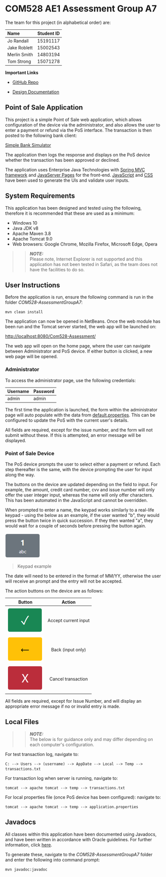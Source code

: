 # COM528 AE1 Assessment Group A7

The team for this project (in alphabetical order) are:

| Name         | Student ID    | 
| :------------- | :----------: | 
| Jo Randall | 15191117  | 
| Jake Roblett  | 15002543 |
| Merlin Smith | 14803194 |
| Tom Strong | 15071278 |

**Important Links**

- [GitHub Repo](https://github.com/TomStrong/Com528-Assessment)

- [Design Documentation](https://github.com/TomStrong/Com528-Assessment/blob/main/docs/documentation.md)

## Point of Sale Application

This project is a simple Point of Sale web application, which allows configuration of the device via the administrator, and also allows the user to enter a payment or refund via the PoS interface. The transaction is then posted to the following bank client:

[Simple Bank Simulator](http://com528bank.ukwest.cloudapp.azure.com:8080/home)

The application then logs the response and displays on the PoS device whether the transaction has been approved or declined.

The application uses Enterprise Java Technologies with [Spring MVC framework](https://docs.spring.io/spring-framework/docs/3.2.x/spring-framework-reference/html/mvc.html) and [JavaServer Pages](https://www.oracle.com/java/technologies/jspt.html) for the front-end. [JavaScript](https://developer.mozilla.org/en-US/docs/Web/JavaScript) and [CSS](https://developer.mozilla.org/en-US/docs/Web/CSS) have been used to generate the UIs and validate user inputs. 

## System Requirements

This application has been designed and tested using the following, therefore it is recommended that these are used as a minimum:

- Windows 10 
- Java JDK v8
- Apache Maven 3.8
- Apache Tomcat 9.0
- Web browsers: Google Chrome, Mozilla Firefox, Microsoft Edge, Opera

>>**_NOTE:_**  
Please note, Internet Explorer is not supported and this application has not been tested in Safari, as the team does not have the facilities to do so.

## User Instructions

Before the application is run, ensure the following command is run in the folder *COM528-AssessmentGroupA7*:

```
mvn clean install
```

The application can now be opened in NetBeans. Once the web module has been run and the Tomcat server started, the web app will be launched on: 

[http://localhost:8080/Com528-Assessment/](http://localhost:8080/Com528-Assessment/)

The web app will open on the home page, where the user can navigate between Administrator and PoS device. If either button is clicked, a new web page will be opened.

### **Administrator**

To access the administrator page, use the following credentials:

| Username | Password |
| --- | --- |
| admin | admin |

The first time the application is launched, the form within the administrator page will auto populate with the data from [default.properties](https://github.com/TomStrong/Com528-Assessment/blob/main/COM528-AssessmentGroupA7/web/src/main/resources/default.properties). This can be configured to update the PoS with the current user's details.

All fields are required, except for the issue number, and the form will not submit without these. If this is attempted, an error message will be displayed.

### **Point of Sale Device**

The PoS device prompts the user to select either a payment or refund. Each step thereafter is the same, with the device prompting the user for input along the way.

The buttons on the device are updated depending on the field to input. For example, the amount, credit card number, cvv and issue number will only offer the user integer input, whereas the name will only offer characters. This has been automated in the JavaScript and cannot be overridden.

When prompted to enter a name, the keypad works similarly to a real-life keypad - using the below as an example, if the user wanted "b", they would press the button twice in quick succession. If they then wanted "a", they would wait for a couple of seconds before pressing the button again.

![Keypad Example](docs/images/keypadExample.PNG)
>Keypad example

The date will need to be entered in the format of MM/YY, otherwise the user will receive an prompt and the entry will not be accepted.

The action buttons on the device are as follows:

| Button        | Action    | 
| :-------------: | :----------: | 
| ![Accept Button](docs/images/acceptButton.PNG) | Accept current input | 
| ![Back Button](docs/images/backButton.PNG)   | Back (input only) |
| ![Cancel Button](docs/images/cancelButton.PNG)  | Cancel transaction |

All fields are required, except for Issue Number, and will display an appropriate error message if no or invalid entry is made.

## Local Files

>>**_NOTE:_**  
The below is for guidance only and may differ depending on each computer's configuration.

For test transaction log, navigate to:

```
C: --> Users --> (username) --> AppDate --> Local --> Temp --> transactions.txt
```

For transaction log when server is running, navigate to: 

```
tomcat --> apache tomcat --> temp --> transactions.txt
```

For local properties file (once PoS device has been configured): navigate to: 

```
tomcat --> apache tomcat --> temp --> application.properties
```

## Javadocs

All classes within this application have been documented using Javadocs, and have been written in accordance with Oracle guidelines. For further information, click [here](https://www.oracle.com/uk/technical-resources/articles/java/javadoc-tool.html).

To generate these, navigate to the *COM528-AssessmentGroupA7* folder and enter the following into command prompt:

```
mvn javadoc:javadoc
```


